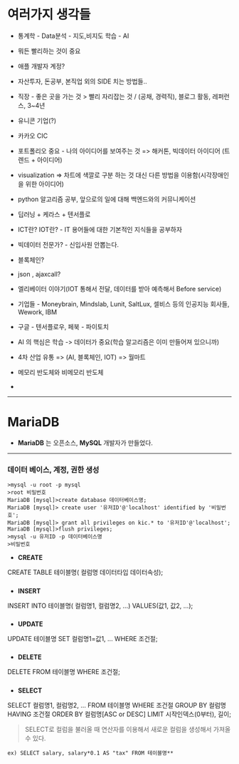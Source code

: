 # 여러가지 생각들

- 통계학 - Data분석 - 지도,비지도 학습 - AI
- 뭐든 빨리하는 것이 중요
- 애플 개발자 계정?
- 자산투자, 돈공부, 본직업 외의 SIDE 치는 방법들..
- 직장 - 좋은 곳을 가는 것 > 빨리 자리잡는 것 / (공채, 경력직), 블로그 활동, 레퍼런스, 3~4년
- 유니콘 기업(?)
- 카카오 CIC
- 포트폴리오 중요 - 나의 아이디어를 보여주는 것 => 해커톤, 빅데이터 아이디어 (트렌드 + 아이디어)
- visualization => 차트에 색깔로 구분 하는 것 대신 다른 방법을 이용함(시각장애인을 위한 아이디어)
- python 알고리즘 공부, 앞으로의 일에 대해 백엔드와의 커뮤니케이션
- 딥러닝 + 케라스 + 텐서플로
- ICT란? IOT란? - IT 용어들에 대한 기본적인 지식들을 공부하자
- 빅데이터 전문가? - 신입사원 안뽑는다.
- 블록체인?
- json , ajaxcall?
- 엘리베이터 이야기(IOT 통해서 전달, 데이터를 받아 예측해서 Before service)
- 기업들 - Moneybrain, Mindslab, Lunit, SaltLux, 셀비스 등의 인공지능 회사들, Wework, IBM

- 구글 - 텐서플로우, 페북 - 파이토치
- AI 의 핵심은 학습 -> 데이터가 중요(학습 알고리즘은 이미 만들어져 있으니까)
- 4차 산업 유통 => (AI, 블록체인, IOT) => 월마트
- 메모리 반도체와 비메모리 반도체 
- 
---


# MariaDB
- __MariaDB__ 는 오픈소스, **MySQL** 개발자가 만들었다.
---
### 데이터 베이스, 계정, 권한 생성

    >mysql -u root -p mysql
    >root 비밀번호
    MariaDB [mysql]>create database 데이터베이스명; 
    MariaDB [mysql]> create user '유저ID'@'localhost' identified by '비밀번호'; 
    MariaDB [mysql]> grant all privileges on kic.* to '유저ID'@'localhost'; 
    MariaDB [mysql]>flush privileges; 
    >mysql -u 유저ID -p 데이터베이스명
    >비밀번호

- **CREATE**

CREATE TABLE 테이블명(
    컬럼명 데이터타입 데이터속성);
#####
- **INSERT**

INSERT INTO 테이블명(
    컬럼명1, 컬럼명2, ...)
    VALUES(값1, 값2, ...);
#####
- **UPDATE**

UPDATE 테이블명 SET 컬럼명1=값1, ... WHERE 조건절;
#####
- **DELETE**

DELETE FROM 테이블명 WHERE 조건절;
#####
- **SELECT**

SELECT 컬럼명1, 컬럼명2, ...
FROM 테이블명
WHERE 조건절
GROUP BY 컬럼명
HAVING 조건절
ORDER BY 컬럼명[ASC or DESC]
LIMIT 시작인덱스(0부터), 길이;
>SELECT로 컬럼을 불러올 때 연산자를 이용해서 새로운 컬럼을 생성해서 가져올 수 있다. 
~~~
ex) SELECT salary, salary*0.1 AS "tax" FROM 테이블명**
~~~